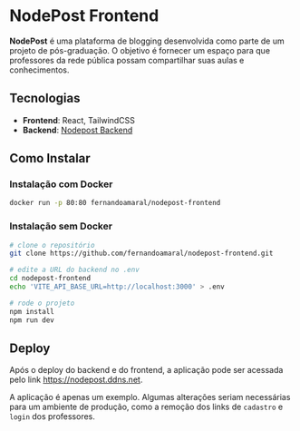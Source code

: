 # NodePost Frontend

**NodePost** é uma plataforma de blogging desenvolvida como parte de um projeto de pós-graduação. O objetivo é fornecer um espaço para que professores da rede pública possam compartilhar suas aulas e conhecimentos.

## Tecnologias

- **Frontend**: React, TailwindCSS
- **Backend**: [Nodepost Backend](https://github.com/fernandoamaral/nodepost-backend)

## Como Instalar

### Instalação com Docker

```bash
docker run -p 80:80 fernandoamaral/nodepost-frontend
```

### Instalação sem Docker

```bash
# clone o repositório
git clone https://github.com/fernandoamaral/nodepost-frontend.git

# edite a URL do backend no .env
cd nodepost-frontend
echo 'VITE_API_BASE_URL=http://localhost:3000' > .env

# rode o projeto
npm install
npm run dev
```

## Deploy

Após o deploy do backend e do frontend, a aplicação pode ser acessada pelo link https://nodepost.ddns.net.

A aplicação é apenas um exemplo. Algumas alterações seriam necessárias para um ambiente de produção, como a remoção dos links de `cadastro` e `login` dos professores.